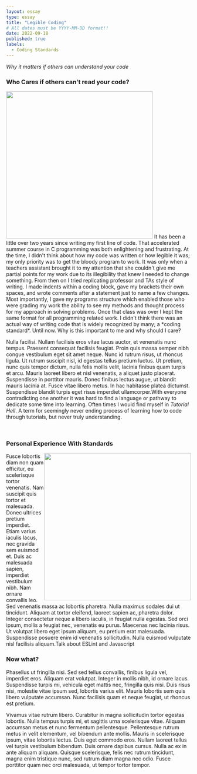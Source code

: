 ```yaml
---
layout: essay
type: essay
title: "Legible Coding"
# All dates must be YYYY-MM-DD format!!
date: 2022-09-18
published: true
labels:
  - Coding Standards
---
```

*Why it matters if others can understand your code*
### Who Cares if others can't read your code?
<div>
  <img width="400px" class="rounded float-start pe-4" src="https://media.giphy.com/media/YC2a09nzvP5yDiD3Jo/giphy.gif">
  It has been a little over two years since writing my first line of code. That accelerated summer course in C programming was both enlightening and  frustrating. At the time, I didn't think about how my code was written or how legible it was; my only priority was to get the bloody program to work. It was only when a teachers assistant brought it to my attention that she couldn't give me partial points for my work due to its illegibility that knew I needed to change something. From then on I tried replicating professor and TAs style of writing. I made indents within a coding block, gave my brackets their own spaces, and wrote comments after a statement just to name a few changes. Most importantly, I gave my programs structure which enabled those who were grading my work the ability to see my methods and thought process for my approach in solving problems. Once that class was over I kept the same format for all programming related work. I didn't think there was an actual way of writing code that is widely recognized by many; a *coding standard*. Until now. Why is this important to me and why should I care?
</div>

<div>

  Nulla facilisi. Nullam facilisis eros vitae lacus auctor, et venenatis nunc tempus. Praesent consequat facilisis feugiat. Proin quis massa semper nibh congue vestibulum eget sit amet neque. Nunc id rutrum risus, ut rhoncus ligula. Ut rutrum suscipit nisl, id egestas tellus pretium luctus. Ut pretium, nunc quis tempor dictum, nulla felis mollis velit, lacinia finibus quam turpis et arcu. Mauris laoreet libero et nisl venenatis, a aliquet justo placerat. Suspendisse in porttitor mauris. Donec finibus lectus augue, ut blandit mauris lacinia at. Fusce vitae libero metus. In hac habitasse platea dictumst. Suspendisse blandit turpis eget risus imperdiet ullamcorper.With everyone contradicting one another it was hard to find a language or pathway to dedicate some time into learning. Often times I would find myself in *Tutorial Hell*. A term for seemingly never ending process of learning how to code through tutorials, but never truly understanding. 
</div>
<br>

### Personal Experience With Standards
  <img width="400px" class="text-center pre-4" src="https://media.giphy.com/media/SAAMcPRfQpgyI/giphy.gif" style="float:right;">
  Fusce lobortis diam non quam efficitur, eu scelerisque tortor venenatis. Nam suscipit quis tortor et malesuada. Donec ultrices pretium imperdiet. Etiam varius iaculis lacus, nec gravida sem euismod et. Duis ac malesuada sapien, imperdiet vestibulum nibh. Nam ornare convallis leo. Sed venenatis massa ac lobortis pharetra. Nulla maximus sodales dui ut tincidunt. Aliquam at tortor eleifend, laoreet sapien ac, pharetra dolor. Integer consectetur neque a libero iaculis, in feugiat nulla egestas. Sed orci ipsum, mollis a feugiat nec, venenatis eu purus. Maecenas nec lacinia risus. Ut volutpat libero eget ipsum aliquam, eu pretium erat malesuada. Suspendisse posuere enim id venenatis sollicitudin. Nulla euismod vulputate nisl facilisis aliquam.Talk about ESLint and Javascript
<br>

### Now what?
Phasellus ut fringilla nisi. Sed sed tellus convallis, finibus ligula vel, imperdiet eros. Aliquam erat volutpat. Integer in mollis nibh, id ornare lacus. Suspendisse turpis mi, vehicula eget mattis nec, fringilla quis nisi. Duis risus nisi, molestie vitae ipsum sed, lobortis varius elit. Mauris lobortis sem quis libero vulputate accumsan. Nunc facilisis quam et neque feugiat, ut rhoncus est pretium.

Vivamus vitae rutrum libero. Curabitur in magna sollicitudin tortor egestas lobortis. Nulla tempus turpis mi, et sagittis urna scelerisque vitae. Aliquam accumsan metus et nunc fermentum pellentesque. Pellentesque rutrum metus in velit elementum, vel bibendum ante mollis. Mauris in scelerisque ipsum, vitae lobortis lectus. Duis eget commodo eros. Nullam laoreet tellus vel turpis vestibulum bibendum. Duis ornare dapibus cursus. Nulla ac ex in ante aliquam aliquam. Quisque scelerisque, felis nec rutrum tincidunt, magna enim tristique nunc, sed rutrum diam magna nec odio. Fusce porttitor quam nec orci malesuada, ut tempor tortor tempor.



